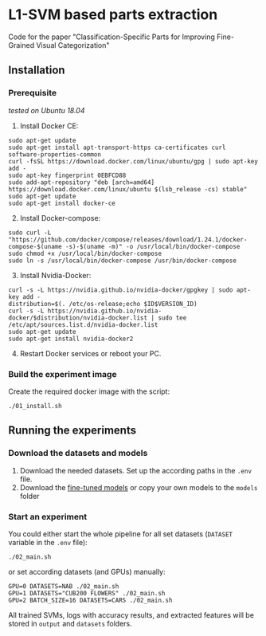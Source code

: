 # L1-SVM based parts extraction

Code for the paper "Classification-Specific Parts for Improving Fine-Grained Visual Categorization"

## Installation

### Prerequisite

*tested on Ubuntu 18.04*

1. Install Docker CE:
```
sudo apt-get update
sudo apt-get install apt-transport-https ca-certificates curl software-properties-common
curl -fsSL https://download.docker.com/linux/ubuntu/gpg | sudo apt-key add -
sudo apt-key fingerprint 0EBFCD88
sudo add-apt-repository "deb [arch=amd64] https://download.docker.com/linux/ubuntu $(lsb_release -cs) stable"
sudo apt-get update
sudo apt-get install docker-ce
```
2. Install Docker-compose:
```
sudo curl -L "https://github.com/docker/compose/releases/download/1.24.1/docker-compose-$(uname -s)-$(uname -m)" -o /usr/local/bin/docker-compose
sudo chmod +x /usr/local/bin/docker-compose
sudo ln -s /usr/local/bin/docker-compose /usr/bin/docker-compose
```
3. Install Nvidia-Docker:
```
curl -s -L https://nvidia.github.io/nvidia-docker/gpgkey | sudo apt-key add -
distribution=$(. /etc/os-release;echo $ID$VERSION_ID)
curl -s -L https://nvidia.github.io/nvidia-docker/$distribution/nvidia-docker.list | sudo tee /etc/apt/sources.list.d/nvidia-docker.list
sudo apt-get update
sudo apt-get install nvidia-docker2
```
4. Restart Docker services or reboot your PC.



### Build the experiment image

Create the required docker image with the script:
```
./01_install.sh
```

## Running the experiments

### Download the datasets and models

1. Download the needed datasets. Set up the according paths in the `.env` file.
2. Download the [fine-tuned models](models) or copy your own models to the `models` folder

### Start an experiment

You could either start the whole pipeline for all set datasets (`DATASET` variable in the `.env` file):

```
./02_main.sh
```

or set according datasets (and GPUs) manually:

```
GPU=0 DATASETS=NAB ./02_main.sh
GPU=1 DATASETS="CUB200 FLOWERS" ./02_main.sh
GPU=2 BATCH_SIZE=16 DATASETS=CARS ./02_main.sh
```

All trained SVMs, logs with accuracy results, and extracted features will be stored in `output` and `datasets` folders.

